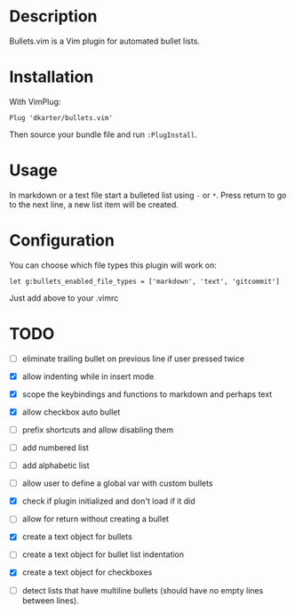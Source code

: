 # Description

Bullets.vim is a Vim plugin for automated bullet lists.

# Installation

With VimPlug:

```vim
Plug 'dkarter/bullets.vim'
```

Then source your bundle file and run `:PlugInstall`.


# Usage

In markdown or a text file start a bulleted list using `-` or `*`. Press return
to go to the next line, a new list item will be created.

# Configuration

You can choose which file types this plugin will work on:

```vim
let g:bullets_enabled_file_types = ['markdown', 'text', 'gitcommit']
```

Just add above to your .vimrc


# TODO

- [ ] eliminate trailing bullet on previous line if user pressed <cr> twice
- [x] allow indenting while in insert mode
- [x] scope the keybindings and functions to markdown and perhaps text
- [x] allow checkbox auto bullet
- [ ] prefix shortcuts and allow disabling them
- [ ] add numbered list
- [ ] add alphabetic list
- [ ] allow user to define a global var with custom bullets
- [x] check if plugin initialized and don't load if it did
- [ ] allow <C-cr> for return without creating a bullet
- [x] create a text object for bullets
- [ ] create a text object for bullet list indentation
- [x] create a text object for checkboxes
- [ ] detect lists that have multiline bullets (should have no empty lines between
  lines).





